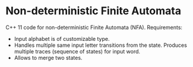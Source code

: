 # Non-deterministic Finite Automata
C++ 11 code for non-deterministic Finite Automata (NFA).
Requirements:
  - Input alphabet is of customizable type.
  - Handles multiple same input letter transitions from the state. Produces multiple traces (sequence of states) for input word.
  - Allows to merge two states.
